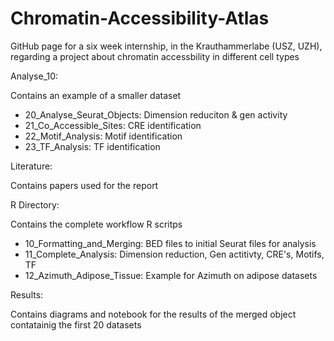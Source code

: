 # Chromatin-Accessibility-Atlas
GitHub page for a six week internship, in the Krauthammerlabe (USZ, UZH), regarding a project about chromatin accessbility in different cell types

Analyse_10:

  Contains an example of a smaller dataset
  - 20_Analyse_Seurat_Objects: Dimension reduciton & gen activity
  - 21_Co_Accessible_Sites: CRE identification
  - 22_Motif_Analysis: Motif identification
  - 23_TF_Analysis: TF identification

Literature:

  Contains papers used for the report

R Directory:

  Contains the complete workflow R scritps
  - 10_Formatting_and_Merging: BED files to initial Seurat files for analysis
  - 11_Complete_Analysis: Dimension reduction, Gen actitivty, CRE's, Motifs, TF
  - 12_Azimuth_Adipose_Tissue: Example for Azimuth on adipose datasets

Results:
  
  Contains diagrams and notebook for the results of the merged object contatainig the first 20 datasets
